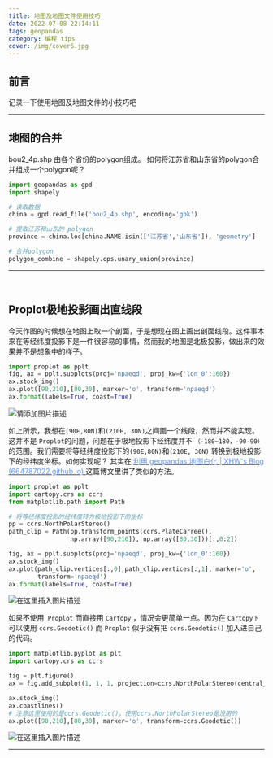 ```yaml
---
title: 地图及地图文件使用技巧
date: 2022-07-08 22:14:11
tags: geopandas
category: 编程 tips
cover: /img/cover6.jpg
---
```


## 前言

记录一下使用地图及地图文件的小技巧吧

---

## 地图的合并

bou2_4p.shp 由各个省份的polygon组成。 如何将江苏省和山东省的polygon合并组成一个polygon呢？

```python
import geopandas as gpd
import shapely

# 读取数据
china = gpd.read_file('bou2_4p.shp', encoding='gbk')

# 提取江苏和山东的 polygon
province = china.loc[china.NAME.isin(['江苏省','山东省']), 'geometry']

# 合并polygon
polygon_combine = shapely.ops.unary_union(province)
```

---

&nbsp;

## Proplot极地投影画出直线段

今天作图的时候想在地图上取一个剖面，于是想现在图上画出剖面线段。这件事本来在等经纬度投影下是一件很容易的事情，然而我的地图是北极投影，做出来的效果并不是想象中的样子。

```python
import proplot as pplt
fig, ax = pplt.subplots(proj='npaeqd', proj_kw={'lon_0':160})
ax.stock_img()
ax.plot([90,210],[80,30], marker='o', transform='npaeqd')
ax.format(labels=True, coast=True)
```

<img title="" src="https://s1.ax1x.com/2023/03/30/pp2ZlDO.png" alt="请添加图片描述" data-align="center">

如上所示，我想在`(90E,80N)`和`(210E, 30N)`之间画一个线段，然而并不能实现。这并不是 `Proplot`的问题，问题在于极地投影下经纬度并不 `（-180~180，-90-90）` 的范围。我们需要将等经纬度投影下的`(90E,80N)`和`(210E, 30N)` 转换到极地投影下的经纬度坐标。如何实现呢？ 其实在 [<font color=CornflowerBlue>利用 geopandas 地图白化 | XHW's Blog (664787022.github.io) </font>](https://664787022.github.io/2022/06/22/geomask/) 这篇博文里讲了类似的方法。

```python
import proplot as pplt
import cartopy.crs as ccrs
from matplotlib.path import Path  

# 将等经纬度投影的经纬度转为极地投影下的坐标
pp = ccrs.NorthPolarStereo()
path_clip = Path(pp.transform_points(ccrs.PlateCarree(),
                 np.array([90,210]), np.array([80,30]))[:,0:2])

fig, ax = pplt.subplots(proj='npaeqd', proj_kw={'lon_0':160})
ax.stock_img()
ax.plot(path_clip.vertices[:,0],path_clip.vertices[:,1], marker='o',
        transform='npaeqd')
ax.format(labels=True, coast=True)
```

<img src="https://s1.ax1x.com/2023/03/30/pp2Z8Ve.png" title="" alt="在这里插入图片描述" data-align="center">

如果不使用` Proplot` 而直接用 `Cartopy` ，情况会更简单一点。因为在 `Cartopy下` 可以使用 `ccrs.Geodetic()`  而 `Proplot` 似乎没有把 `ccrs.Geodetic()` 加入进自己的代码。

```python
import matplotlib.pyplot as plt
import cartopy.crs as ccrs

fig = plt.figure()
ax = fig.add_subplot(1, 1, 1, projection=ccrs.NorthPolarStereo(central_longitude=160))

ax.stock_img()
ax.coastlines() 
# 注意这里使用的是ccrs.Geodetic()，使用ccrs.NorthPolarStereo是没用的
ax.plot([90,210],[80,30], marker='o', transform=ccrs.Geodetic())
```

<img src="https://s1.ax1x.com/2023/03/30/pp2ZGUH.png" title="" alt="在这里插入图片描述" data-align="center">

---
